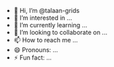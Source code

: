 - 👋 Hi, I’m @talaan-grids
- 👀 I’m interested in ...
- 🌱 I’m currently learning ...
- 💞️ I’m looking to collaborate on ...
- 📫 How to reach me ...
- 😄 Pronouns: ...
- ⚡ Fun fact: ...

<!---
talaan-grids/talaan-grids is a ✨ special ✨ repository because its `README.md` (this file) appears on your GitHub profile.
You can click the Preview link to take a look at your changes.
--->
